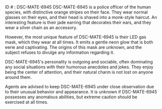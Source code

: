 ID # : DSC-MATE-6945
DSC-MATE-6945 is a police officer of the human species, with distinctive orange stripes on their face. They wear normal glasses on their eyes, and their head is shaved into a monk-style haircut. An interesting feature is their jade earring that decorates their ears, and they wear a silver chain as an accessory.

However, the most unique feature of DSC-MATE-6945 is their LED gas mask, which they wear at all times. It emits a gentle neon glow that is both eerie and captivating. The origins of this mask are unknown, and the subject refuses to divulge any information regarding it.

DSC-MATE-6945's personality is outgoing and sociable, often dominating any social situations with their humorous anecdotes and jokes. They enjoy being the center of attention, and their natural charm is not lost on anyone around them.

Agents are advised to keep DSC-MATE-6945 under close observation due to their unusual behavior and appearance. It is unknown if DSC-MATE-6945 possesses any anomalous abilities, but extreme caution should be exercised at all times.
